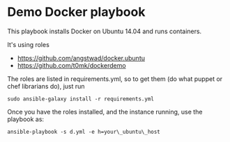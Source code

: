 # Demo Docker playbook

This playbook installs Docker on Ubuntu 14.04 and runs containers.

It's using roles
 * https://github.com/angstwad/docker.ubuntu
 * https://github.com/t0mk/dockerdemo

The roles are listed in requirements.yml, so to get them (do what puppet or chef librarians do), just run

```
sudo ansible-galaxy install -r requirements.yml
```

Once you have the roles installed, and the instance running, use the playbook as:

```
ansible-playbook -s d.yml -e h=your\_ubuntu\_host
```
